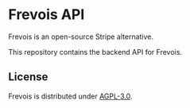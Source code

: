 # Frevois API

Frevois is an open-source Stripe alternative.

This repository contains the backend API for Frevois.

## License

Frevois is distributed under [AGPL-3.0](LICENSE).
